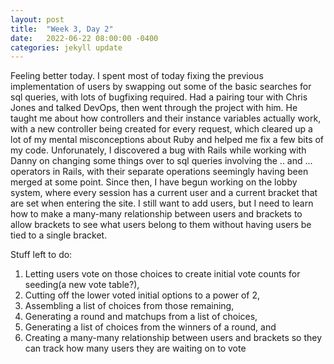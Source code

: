 ```yaml
---
layout: post
title:  "Week 3, Day 2"
date:   2022-06-22 08:00:00 -0400
categories: jekyll update
---
```


Feeling better today. I spent most of today fixing the previous implementation of users by swapping out some of the basic searches for sql queries, with lots of bugfixing required. Had a pairing tour with Chris Jones and talked DevOps, then went through the project with him. He taught me about how controllers and their instance variables actually work, with a new controller being created for every request, which cleared up a lot of my mental misconceptions about Ruby and helped me fix a few bits of my code. Unforunately, I discovered a bug with Rails while working with Danny on changing some things over to sql queries involving the .. and ... operators in Rails, with their separate operations seemingly having been merged at some point. Since then, I have begun working on the lobby system, where every session has a current user and a current bracket that are set when entering the site. I still want to add users, but I need to learn how to make a many-many relationship between users and brackets to allow brackets to see what users belong to them without having users be tied to a single bracket.

Stuff left to do:

1. Letting users vote on those choices to create initial vote counts for seeding(a new vote table?), 
2. Cutting off the lower voted initial options to a power of 2,
3. Assembling a list of choices from those remaining, 
4. Generating a round  and matchups from a list of choices,  
5. Generating a list of choices from the winners of a round, and
6. Creating a many-many relationship between users and brackets so they can track how many users they are waiting on to vote